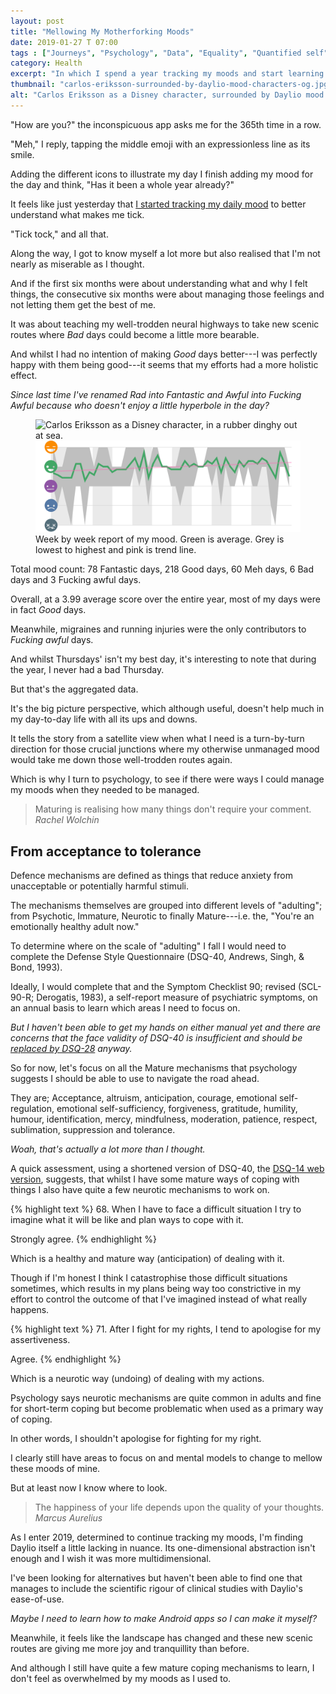 ```yaml
---
layout: post
title: "Mellowing My Motherforking Moods"
date: 2019-01-27 T 07:00
tags : ["Journeys", "Psychology", "Data", "Equality", "Quantified self"]
category: Health
excerpt: "In which I spend a year tracking my moods and start learning mature coping mechanisms to deal with life's ups and downs."
thumbnail: "carlos-eriksson-surrounded-by-daylio-mood-characters-og.jpg"
alt: "Carlos Eriksson as a Disney character, surrounded by Daylio mood characters of different sizes to reflect the frequency of his moods."
---
```

"How are you?" the inconspicuous app asks me for the 365th time in a row.

"Meh," I reply, tapping the middle emoji with an expressionless line as its smile.

Adding the different icons to illustrate my day I finish adding my mood for the day and think, "Has it been a whole year already?"

It feels like just yesterday that [I started tracking my daily mood][daylio] to better understand what makes me tick.

"Tick tock," and all that.

Along the way, I got to know myself a lot more but also realised that I'm not nearly as miserable as I thought.

And if the first six months were about understanding what and why I felt things, the consecutive six months were about managing those feelings and not letting them get the best of me.

It was about teaching my well-trodden neural highways to take new scenic routes where *Bad* days could become a little more bearable.

And whilst I had no intention of making *Good* days better---I was perfectly happy with them being good---it seems that my efforts had a more holistic effect.

*Since last time I've renamed Rad into Fantastic and Awful into Fucking Awful because who doesn't enjoy a little hyperbole in the day?*

<figure>
  <img class="js-lazy-load" data-original="/assets/posts/2019/january/mellowing-my-motherforking-moods/carlos-eriksson-daylio-moods-2018.png" alt="Carlos Eriksson as a Disney character, in a rubber dinghy out at sea.">
  <noscript>
    <img src="/assets/posts/2019/january/mellowing-my-motherforking-moods/carlos-eriksson-daylio-moods-2018.png" alt="Carlos Eriksson as a Disney character, in a rubber dinghy out at sea.">
  </noscript>
  <figcaption>Week by week report of my mood. Green is average. Grey is lowest to highest and pink is trend line.</figcaption>
</figure>

Total mood count: 78 Fantastic days, 218 Good days, 60 Meh days, 6 Bad days and 3 Fucking awful days.

Overall, at a 3.99 average score over the entire year, most of my days were in fact *Good* days.

Meanwhile, migraines and running injuries were the only contributors to *Fucking awful* days.

And whilst Thursdays' isn't my best day, it's interesting to note that during the year, I never had a bad Thursday.

But that's the aggregated data.

It's the big picture perspective, which although useful, doesn't help much in my day-to-day life with all its ups and downs.

It tells the story from a satellite view when what I need is a turn-by-turn direction for those crucial junctions where my otherwise unmanaged mood would take me down those well-trodden routes again.

Which is why I turn to psychology, to see if there were ways I could manage my moods when they needed to be managed.

> Maturing is realising how many things don't require your comment. <cite>Rachel Wolchin</cite>

## From acceptance to tolerance

Defence mechanisms are defined as things that reduce anxiety from unacceptable or potentially harmful stimuli.

The mechanisms themselves are grouped into different levels of "adulting"; from Psychotic, Immature, Neurotic to finally Mature---i.e. the, "You're an emotionally healthy adult now."

To determine where on the scale of "adulting" I fall I would need to complete the Defense Style Questionnaire (DSQ-40, Andrews, Singh, & Bond, 1993).

Ideally, I would complete that and the Symptom Checklist 90; revised (SCL-90-R; Derogatis, 1983), a self-report measure of psychiatric symptoms, on an annual basis to learn which areas I need to focus on.

*But I haven't been able to get my hands on either manual yet and there are concerns that the face validity of DSQ-40 is insufficient and should be [replaced by DSQ-28][dsq-28] anyway.*

<p data-pullquote="I shouldn’t apologise for fighting for my right."></p>

So for now, let's focus on all the Mature mechanisms that psychology suggests I should be able to use to navigate the road ahead.

They are; Acceptance, altruism, anticipation, courage, emotional self-regulation, emotional self-sufficiency, forgiveness, gratitude, humility, humour, identification, mercy, mindfulness, moderation, patience, respect, sublimation, suppression and tolerance.

*Woah, that's actually a lot more than I thought.*

A quick assessment, using a shortened version of DSQ-40, the [DSQ-14 web version][dsq-14], suggests, that whilst I have some mature ways of coping with things I also have quite a few neurotic mechanisms to work on.

{% highlight text %}
68. When I have to face a difficult situation I try to imagine what it will be like and plan ways to cope with it.

Strongly agree.
{% endhighlight %}

Which is a healthy and mature way (anticipation) of dealing with it. 

Though if I'm honest I think I catastrophise those difficult situations sometimes, which results in my plans being way too constrictive in my effort to control the outcome of that I've imagined instead of what really happens.

{% highlight text %}
71. After I fight for my rights, I tend to apologise for my assertiveness. 

Agree.
{% endhighlight %}

Which is a neurotic way (undoing) of dealing with my actions.

Psychology says neurotic mechanisms are quite common in adults and fine for short-term coping but become problematic when used as a primary way of coping.

In other words, I shouldn't apologise for fighting for my right.

I clearly still have areas to focus on and mental models to change to mellow these moods of mine.

But at least now I know where to look.

> The happiness of your life depends upon the quality of your thoughts. <cite>Marcus Aurelius</cite>

As I enter 2019, determined to continue tracking my moods, I'm finding Daylio itself a little lacking in nuance. Its one-dimensional abstraction isn't enough and I wish it was more multidimensional.

I've been looking for alternatives but haven't been able to find one that manages to include the scientific rigour of clinical studies with Daylio's ease-of-use.

*Maybe I need to learn how to make Android apps so I can make it myself?*

Meanwhile, it feels like the landscape has changed and these new scenic routes are giving me more joy and tranquillity than before.

And although I still have quite a few mature coping mechanisms to learn, I don't feel as overwhelmed by my moods as I used to.

[daylio]: /blog/managing-my-motherfucking-moods
[dsq-14]: http://www.web.pdx.edu/~dcoleman/dsq.html
[dsq-28]: https://www.ijpsy.com/volumen13/num2/356/psychometric-evaluation-of-a-shortened-version-EN.pdf
